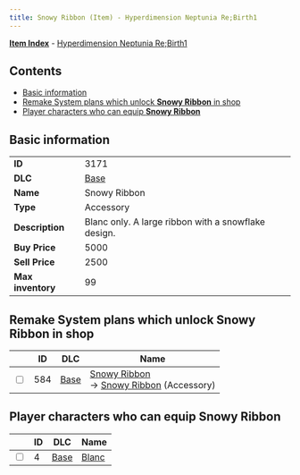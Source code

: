 ```yaml
---
title: Snowy Ribbon (Item) - Hyperdimension Neptunia Re;Birth1
---
```


[**Item Index**](/neptunia/rb1/item/index.html) - [Hyperdimension Neptunia Re;Birth1](/neptunia/rb1)

## Contents

- [Basic information](#basic-information)
- [Remake System plans which unlock **Snowy Ribbon** in shop](#remake-system-plans-which-unlock-snowy-ribbon-in-shop)
- [Player characters who can equip **Snowy Ribbon**](#player-characters-who-can-equip-snowy-ribbon)

## Basic information

|   |   |
| -- | -- |
| **ID** | 3171 |
| **DLC** | [Base](/neptunia/rb1/dlc/1-base.html) |
| **Name** | Snowy Ribbon |
| **Type** | Accessory |
| **Description** | Blanc only. A large ribbon with a snowflake design. |
| **Buy Price** | 5000 |
| **Sell Price** | 2500 |
| **Max inventory** | 99 |


## Remake System plans which unlock **Snowy Ribbon** in shop

|    | ID | DLC | Name |
| -- | -- | --- | ---- |
| <input type="checkbox" id="rb1-remake-1-584" class="trackbox" /> | 584 | [Base](/neptunia/rb1/dlc/1-base.html) | [Snowy Ribbon](/neptunia/rb1/remake/1-584-snowy-ribbon.html)<br /> → [Snowy Ribbon](/neptunia/rb1/item/1-3171-snowy-ribbon.html) (Accessory) |


## Player characters who can equip **Snowy Ribbon**

|    | ID | DLC | Name |
| -- | -- | --- | ---- |
| <input type="checkbox" id="rb1-player-1-4" class="trackbox" /> | 4 | [Base](/neptunia/rb1/dlc/1-base.html) | [Blanc](/neptunia/rb1/player/1-4-blanc.html) |
